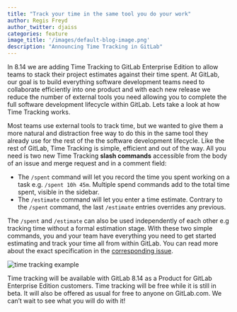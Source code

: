 ```yaml
---
title: "Track your time in the same tool you do your work"
author: Regis Freyd
author_twitter: djaiss
categories: feature
image_title: '/images/default-blog-image.png'
description: "Announcing Time Tracking in GitLab"
---
```


In 8.14 we are adding Time Tracking to GitLab Enterprise Edition to allow teams to stack their project estimates against their time spent. At GitLab, our goal is to build everything software development teams need to collaborate efficiently into one product and with each new release we reduce the number of external tools you need allowing you to complete the full software development lifecycle within GitLab. Lets take a look at how Time Tracking works.

<!-- more -->

Most teams use external tools to track time, but we wanted to give them a more natural and distraction free way to do this in the same tool they already use for the rest of the the software development lifecycle. Like the rest of GitLab, Time Tracking is simple, efficient and out of the way. All you need is two new Time Tracking **slash commands** accessible from the body of an issue and merge request and in a comment field:

- The `/spent` command will let you record the time you spent working on a task e.g. `/spent 10h 45m`. Multiple spend commands add to the total time spent, visible in the sidebar.
- The `/estimate` command will let you enter a time estimate. Contrary to the `/spent` command, the last `/estimate` entries overrides any previous.

The `/spent` and `/estimate` can also be used independently of each other e.g tracking time without a formal estimation stage. With these two simple commands, you and your team have everything you need to get started estimating and track your time all from within GitLab. You can read more about the exact specification in the [corresponding issue](https://gitlab.com/gitlab-org/gitlab-ee/issues/985).

![time tracking example](images/blogimages/track-your-time-in-the-same-tool-you-do-your-work/time_tracking.png)

Time tracking will be available with GitLab 8.14 as a Product for GitLab Enterprise Edition customers. Time tracking will be free while it is still in beta. It will also be offered as usual for free to anyone on GitLab.com. We can’t wait to see what you will do with it!
